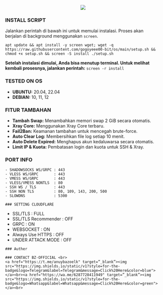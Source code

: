 <p align="center">
  <img src="https://readme-typing-svg.demolab.com?font=Capriola&size=40&duration=4000&pause=450&color=F70069&background=FFFFAA00&center=true&random=false&width=600&height=100&lines=BZ VPN Store AUTOSCRIPT !;Explore the world of features!" /></p>

### INSTALL SCRIPT 
Jalankan perintah di bawah ini untuk memulai instalasi. Proses akan berjalan di background menggunakan `screen`.

<pre><code>apt update && apt install -y screen wget; wget -q https://raw.githubusercontent.com/gogoyeee00-bit/os/main/setup.sh && chmod +x setup.sh && screen -S install ./setup.sh
</code></pre>

**Setelah instalasi dimulai, Anda bisa menutup terminal. Untuk melihat kembali prosesnya, jalankan perintah:** `screen -r install`

### TESTED ON OS 
- **UBUNTU:** 20.04, 22.04
- **DEBIAN:** 10, 11, 12

### FITUR TAMBAHAN
- **Tambah Swap:** Menambahkan memori swap 2 GiB secara otomatis.
- **Xray Core:** Menggunakan Xray Core terbaru.
- **Fail2Ban:** Keamanan tambahan untuk mencegah brute-force.
- **Auto Clear Log:** Membersihkan file log setiap 10 menit.
- **Auto Delete Expired:** Menghapus akun kedaluwarsa secara otomatis.
- **Limit IP & Kuota:** Pembatasan login dan kuota untuk SSH & Xray.

### PORT INFO
```- TROJAN WS/GRPC      : 443
- SHADOWSOCKS WS/GRPC : 443
- VLESS WS/GRPC       : 443
- VMESS WS/GRPC       : 443
- VLESS/VMESS NONTLS  : 80
- SSH WS / TLS        : 443
- SSH NON TLS         : 80, 109, 143, 200, 500
- SLOWDNS             : 5300

### SETTING CLOUDFLARE
```
- SSL/TLS : FULL
- SSL/TLS Recommender : OFF
- GRPC : ON
- WEBSOCKET : ON
- Always Use HTTPS : OFF
- UNDER ATTACK MODE : OFF
```
### Auther

### CONTACT BZ-OFFICIAL <br>
<a href="https://t.me/anuybazoelk" target=”_blank”><img src="https://img.shields.io/static/v1?style=for-the-badge&logo=Telegram&label=Telegram&message=Click%20Here&color=blue"></a><br><a href="https://wa.me/6287728411949" target=”_blank”><img src="https://img.shields.io/static/v1?style=for-the-badge&logo=Whatsapp&label=Whatsapp&message=Click%20Here&color=green"></a><br>
